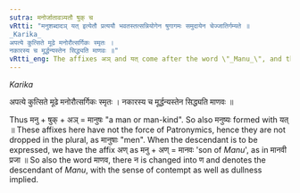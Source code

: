 ```yaml
---
sutra: मनोर्जातावञ्यतौ षुक् च
vRtti: "मनुशब्दादञ् यत् इत्येतौ प्रत्ययौ भवतस्तत्सन्नियोगेन षुगागमः समुदायेन चेज्जातिर्गम्यते ॥
_Karika_
अपत्ये कुत्सिते मूढे मनोरौत्सर्गिकः स्मृतः ।
नकारस्य च मूर्द्धन्यस्तेन सिद्ध्यति माणवः ॥"
vRtti_eng: The affixes अञ् and यत् come after the word \"_Manu_\", and the augment षुक् is added when these affixes follow, provided that, the whole word so formed denotes a class name (_jati_).
---
```

_Karika_

अपत्ये कुत्सिते मूढे मनोरौत्सर्गिकः स्मृतः ।
नकारस्य च मूर्द्धन्यस्तेन सिद्ध्यति माणवः ॥

Thus मनु + षुक् + अञ् = मानुषः "a man or man-kind". So also मनुष्यः formed with यत् ॥ These affixes here have not the force of Patronymics, hence they are not dropped in the plural, as मानुषाः "men". When the descendant is to be expressed, we have the affix अण् as मनु + अण् = मानवः 'son of _Manu_', as in मानवी प्रजा ॥ So also the word माणव, there न is changed into ण and denotes the descendant of _Manu_, with the sense of contempt as well as dullness implied.
